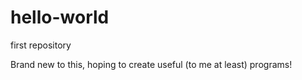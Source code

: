 # hello-world
first repository

Brand new to this, hoping to create useful (to me at least) programs!
